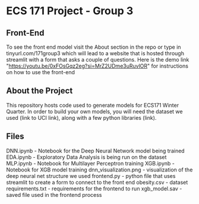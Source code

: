 # ECS 171 Project - Group 3
## Front-End
To see the front end model visit the About section in the repo or type in tinyurl.com/171group3 which will lead to a website that is hosted through streamlit with a form that asks a couple of questions.
Here is the demo link "https://youtu.be/0xFOsGqz2eg?si=MrZ2UDme3uRuvlOR" for instructions on how to use the front-end

## About the Project
This repository hosts code used to generate models for ECS171 Winter Quarter. In order to build your own models, you will need the dataset we used (link to UCI link), along with a few python libraries (link).

## Files
DNN.ipynb - Notebook for the Deep Neural Network model being trained
EDA.ipynb - Exploratory Data Analysis is being run on the dataset
MLP.ipynb - Notebook for Multilayer Perceptron training
XGB.ipynb - Notebook for XGB model training
dnn_visualization.png - visualization of the deep neural net structure we used
frontend.py - python file that uses streamlit to create a form to connect to the front end
obesity.csv - dataset
requirements.txt - requirements for the frontend to run
xgb_model.sav - saved file used in the frontend process
